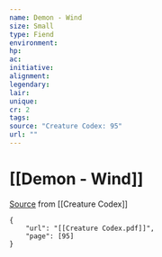 ```yaml
---
name: Demon - Wind
size: Small
type: Fiend
environment: 
hp: 
ac: 
initiative: 
alignment: 
legendary: 
lair: 
unique: 
cr: 2
tags: 
source: "Creature Codex: 95"
url: ""
---
```

# [[Demon - Wind]]

[Source](zotero://open-pdf/library/items/NTNKJRHG?page=95) from [[Creature Codex]]

```pdf
{
	"url": "[[Creature Codex.pdf]]",
	"page": [95]
}
```

